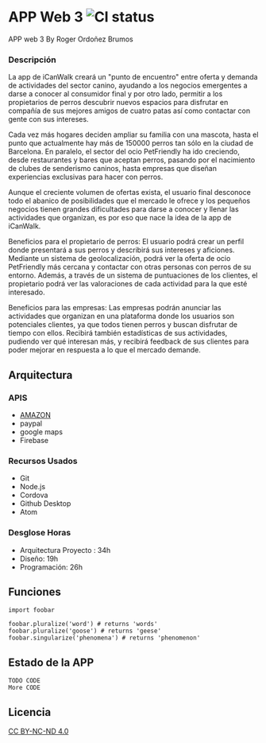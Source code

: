# APP Web 3 ![CI status](https://img.shields.io/badge/build-passing-brightgreen.svg)

APP web 3
By Roger Ordoñez Brumos

### Descripción
La app de iCanWalk creará un "punto de encuentro" entre oferta y demanda de actividades del sector canino, ayudando a los negocios emergentes a darse a conocer al consumidor final y por otro lado, permitir a los propietarios de perros descubrir nuevos espacios para disfrutar en compañía de sus mejores amigos de cuatro patas así como contactar con gente con sus intereses.

Cada vez más hogares deciden ampliar su familia con una mascota, hasta el punto que actualmente hay más de 150000 perros tan sólo en la ciudad de Barcelona.
En paralelo, el sector del ocio PetFriendly ha ido creciendo, desde restaurantes y bares que aceptan perros, pasando por el nacimiento de clubes de senderismo caninos, hasta empresas que diseñan experiencias exclusivas para hacer con perros.

Aunque el creciente volumen de ofertas exista, el usuario final desconoce todo el abanico de posibilidades que el mercado le ofrece y los pequeños negocios tienen grandes dificultades para darse a conocer y llenar las actividades que organizan, es por eso que nace la idea de la app de iCanWalk.

Beneficios para el propietario de perros:
El usuario podrá crear un perfil donde presentará a sus perros y describirá sus intereses y aficiones. Mediante un sistema de geolocalización, podrá ver la oferta de ocio PetFriendly más cercana y contactar con otras personas con perros de su entorno. Además, a través de un sistema de puntuaciones de los clientes, el propietario podrá ver las valoraciones de cada actividad para la que esté interesado.

Beneficios para las empresas:
Las empresas podrán anunciar las actividades que organizan en una plataforma donde los usuarios son potenciales clientes, ya que todos tienen perros y buscan disfrutar de tiempo con ellos.
Recibirá también estadísticas de sus actividades, pudiendo ver qué interesan más, y recibirá feedback de sus clientes para poder mejorar en respuesta a lo que el mercado demande.

## Arquitectura

### APIS
* [AMAZON](https://docs.aws.amazon.com/AWSECommerceService/latest/DG/Welcome.html)
* paypal
* google maps
* Firebase


### Recursos Usados
* Git
* Node.js
* Cordova
* Github Desktop
* Atom

### Desglose Horas
* Arquitectura Proyecto : 34h
* Diseño: 19h
* Programación: 26h


## Funciones

```javas
import foobar

foobar.pluralize('word') # returns 'words'
foobar.pluralize('goose') # returns 'geese'
foobar.singularize('phenomena') # returns 'phenomenon'
```

## Estado de la APP
```
TODO CODE
More CODE
```

## Licencia
[CC BY-NC-ND 4.0](https://creativecommons.org/licenses/by-nc-nd/4.0/)
